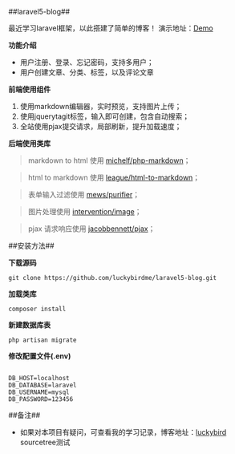 ##laravel5-blog##

最近学习laravel框架，以此搭建了简单的博客！
演示地址：[Demo](http://laravel.luckybird.me)

**功能介绍**

* 用户注册、登录、忘记密码，支持多用户；
* 用户创建文章、分类、标签，以及评论文章

**前端使用组件**

1. 使用markdown编辑器，实时预览，支持图片上传；
2. 使用jquerytagit标签，输入即可创建，包含自动搜索；
3. 全站使用pjax提交请求，局部刷新，提升加载速度；

**后端使用类库**

> markdown to html 使用 [michelf/php-markdown](https://github.com/michelf/php-markdown)；

> html to markdown 使用 [league/html-to-markdown](https://github.com/thephpleague/html-to-markdown)；

> 表单输入过滤使用 [mews/purifier](https://github.com/mewebstudio/Purifier)；

> 图片处理使用 [intervention/image](https://github.com/Intervention/image)；

> pjax 请求响应使用 [jacobbennett/pjax](https://github.com/JacobBennett/pjax)；



##安装方法##

**下载源码**
```
git clone https://github.com/luckybirdme/laravel5-blog.git

```

**加载类库**
```
composer install
```

**新建数据库表**
```
php artisan migrate
```
**修改配置文件(.env)**
```

DB_HOST=localhost
DB_DATABASE=laravel
DB_USERNAME=mysql
DB_PASSWORD=123456

```

##备注##

* 如果对本项目有疑问，可查看我的学习记录，博客地址：[luckybird](http://www.luckybird.me)
sourcetree测试